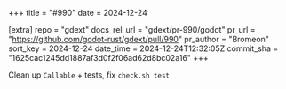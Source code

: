+++
title = "#990"
date = 2024-12-24

[extra]
repo = "gdext"
docs_rel_url = "gdext/pr-990/godot"
pr_url = "https://github.com/godot-rust/gdext/pull/990"
pr_author = "Bromeon"
sort_key = 2024-12-24
date_time = 2024-12-24T12:32:05Z
commit_sha = "1625cac1245dd1887af3d0f2f06ad62d8bc02a16"
+++

Clean up `Callable` + tests, fix `check.sh test`
